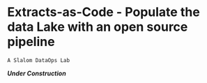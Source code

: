 # Extracts-as-Code - Populate the data Lake with an open source pipeline

`A Slalom DataOps Lab`

_**Under Construction**_

